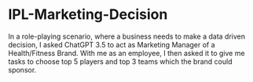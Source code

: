 # IPL-Marketing-Decision
In a role-playing scenario, where a business needs to make a data driven decision, I asked ChatGPT 3.5 to act as Marketing Manager of a Health/Fitness Brand. With me as an employee, I then asked it to give me tasks to choose top 5 players and top 3 teams which the brand could sponsor. 
